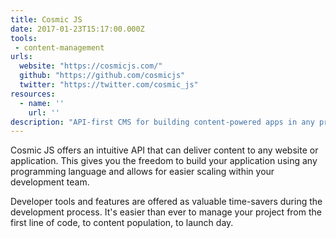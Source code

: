 ```yaml
---
title: Cosmic JS
date: 2017-01-23T15:17:00.000Z
tools:
 - content-management
urls:
  website: "https://cosmicjs.com/"
  github: "https://github.com/cosmicjs"
  twitter: "https://twitter.com/cosmic_js"
resources:
  - name: ''
    url: ''
description: "API-first CMS for building content-powered apps in any programming language."
---
```

Cosmic JS offers an intuitive API that can deliver content to any website or application. This gives you the freedom to build your application using any programming language and allows for easier scaling within your development team.

Developer tools and features are offered as valuable time-savers during the development process. It's easier than ever to manage your project from the first line of code, to content population, to launch day.
